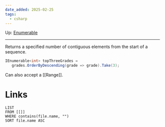 ```yaml
---
date_added: 2025-02-25
tags:
  - csharp
---
```

Up: [Enumerable](Enumerable.md)
___
 Returns a specified number of contiguous elements from the start of a sequence.
 ```cs
IEnumerable<int> topThreeGrades =
    grades.OrderByDescending(grade => grade).Take(3);
```

Can also accept a [[Range]].
# Links
```dataview
LIST
FROM [[]]
WHERE contains(file.name, "")
SORT file.name ASC
```
